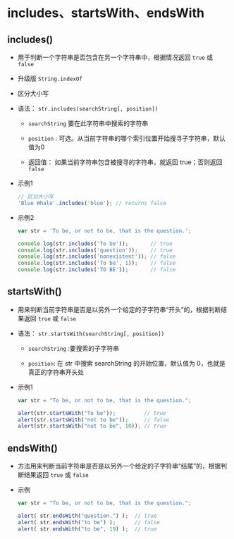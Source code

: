 # includes、startsWith、endsWith

## includes()

  - 用于判断一个字符串是否包含在另一个字符串中，根据情况返回 `true` 或 `false`

  - 升级版 `String.indexOf`

  - 区分大小写

  - 语法： `str.includes(searchString[, position])`

      - `searchString` 要在此字符串中搜索的字符串

      - `position` : 可选。从当前字符串的哪个索引位置开始搜寻子字符串，默认值为0

      - 返回值： 如果当前字符串包含被搜寻的字符串，就返回 true；否则返回 `false`

  - 示例1

    ```js
    // 区分大小写
    'Blue Whale'.includes('blue'); // returns false
    ```

  - 示例2

    ```js
    var str = 'To be, or not to be, that is the question.';

    console.log(str.includes('To be'));       // true
    console.log(str.includes('question'));    // true
    console.log(str.includes('nonexistent')); // false
    console.log(str.includes('To be', 1));    // false
    console.log(str.includes('TO BE'));       // false
    ```

## startsWith()

  - 用来判断当前字符串是否是以另外一个给定的子字符串“开头”的，根据判断结果返回 `true` 或 `false`

  - 语法： `str.startsWith(searchString[, position])`

      - `searchString` :要搜索的子字符串

      - `position`: 在 str 中搜索 searchString 的开始位置，默认值为 0，也就是真正的字符串开头处

  - 示例1

    ```js
    var str = "To be, or not to be, that is the question.";

    alert(str.startsWith("To be"));         // true
    alert(str.startsWith("not to be"));     // false
    alert(str.startsWith("not to be", 10)); // true
    ```

## endsWith()

  - 方法用来判断当前字符串是否是以另外一个给定的子字符串“结尾”的，根据判断结果返回 `true` 或 `false`

  - 示例

    ```js
    var str = "To be, or not to be, that is the question.";

    alert( str.endsWith("question.") );  // true
    alert( str.endsWith("to be") );      // false
    alert( str.endsWith("to be", 19) );  // true
    ```
